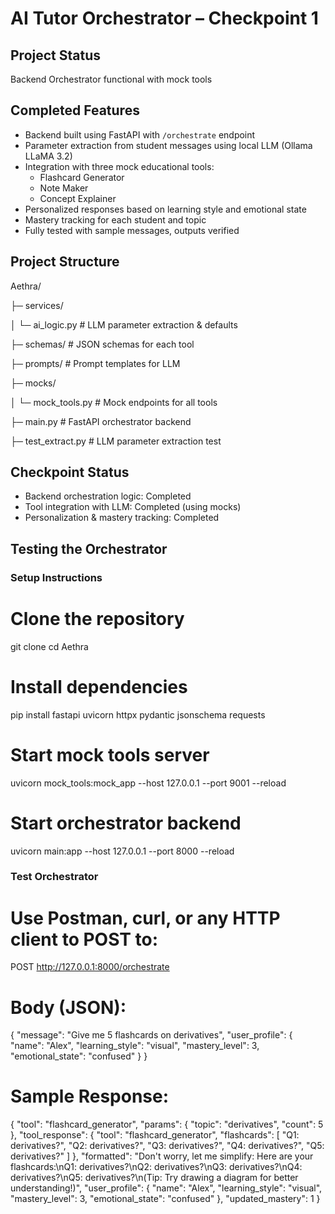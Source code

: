 # AI Tutor Orchestrator – Checkpoint 1

## Project Status
Backend Orchestrator functional with mock tools

## Completed Features
- Backend built using FastAPI with `/orchestrate` endpoint
- Parameter extraction from student messages using local LLM (Ollama LLaMA 3.2)
- Integration with three mock educational tools:
  - Flashcard Generator
  - Note Maker
  - Concept Explainer
- Personalized responses based on learning style and emotional state
- Mastery tracking for each student and topic
- Fully tested with sample messages, outputs verified

## Project Structure

Aethra/
   
   ├─ services/
   
   │ └─ ai_logic.py # LLM parameter extraction & defaults

   ├─ schemas/ # JSON schemas for each tool

   ├─ prompts/ # Prompt templates for LLM

   ├─ mocks/

   │ └─ mock_tools.py # Mock endpoints for all tools

   ├─ main.py # FastAPI orchestrator backend

   ├─ test_extract.py # LLM parameter extraction test


## Checkpoint Status
- Backend orchestration logic: Completed
- Tool integration with LLM: Completed (using mocks)
- Personalization & mastery tracking: Completed



## Testing the Orchestrator

### Setup Instructions

# Clone the repository
git clone <repo-url>
cd Aethra

# Install dependencies
pip install fastapi uvicorn httpx pydantic jsonschema requests

# Start mock tools server
uvicorn mock_tools:mock_app --host 127.0.0.1 --port 9001 --reload

# Start orchestrator backend
uvicorn main:app --host 127.0.0.1 --port 8000 --reload

### Test Orchestrator

# Use Postman, curl, or any HTTP client to POST to:
POST http://127.0.0.1:8000/orchestrate

# Body (JSON):
{
    "message": "Give me 5 flashcards on derivatives",
    "user_profile": {
        "name": "Alex",
        "learning_style": "visual",
        "mastery_level": 3,
        "emotional_state": "confused"
    }
}

# Sample Response:
{
  "tool": "flashcard_generator",
  "params": {
    "topic": "derivatives",
    "count": 5
  },
  "tool_response": {
    "tool": "flashcard_generator",
    "flashcards": [
      "Q1: derivatives?",
      "Q2: derivatives?",
      "Q3: derivatives?",
      "Q4: derivatives?",
      "Q5: derivatives?"
    ]
  },
  "formatted": "Don't worry, let me simplify: Here are your flashcards:\nQ1: derivatives?\nQ2: derivatives?\nQ3: derivatives?\nQ4: derivatives?\nQ5: derivatives?\n(Tip: Try drawing a diagram for better understanding!)",
  "user_profile": {
    "name": "Alex",
    "learning_style": "visual",
    "mastery_level": 3,
    "emotional_state": "confused"
  },
  "updated_mastery": 1
}
